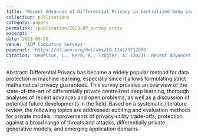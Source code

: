 ```yaml
---
title: "Recent Advances of Differential Privacy in Centralized Deep Learning: A Systematic Survey"
collection: publications
category: papers
permalink: /publication/2023-DP_survey_arxiv
excerpt: ''
date: 2023-09-28
venue: 'ACM Computing Surveys'
paperurl: 'https://dl.acm.org/doi/abs/10.1145/3712000'
citation: 'Demelius, L., Kern, R., Trügler, A. (2023). Recent Advances of Differential Privacy in Centralized Deep Learning: A Systematic Survey. ACM Computing Surveys.'
---
```


Abstract: Differential Privacy has become a widely popular method for data protection in machine learning, especially since it allows formulating strict mathematical privacy guarantees. This survey provides an overview of the state-of-the-art of differentially private centralized deep learning, thorough analyses of recent advances and open problems, as well as a discussion of potential future developments in the field. Based on a systematic literature review, the following topics are addressed: auditing and evaluation methods for private models, improvements of privacy-utility trade-offs, protection against a broad range of threats and attacks, differentially private generative models, and emerging application domains. 